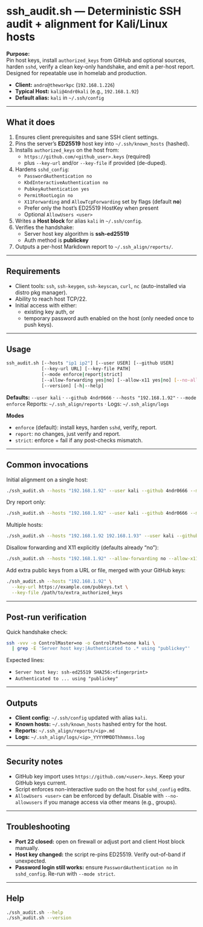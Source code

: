 # ssh_audit.sh — Deterministic SSH audit + alignment for Kali/Linux hosts

**Purpose:**  
Pin host keys, install `authorized_keys` from GitHub and optional sources, harden `sshd`, verify a clean key-only handshake, and emit a per-host report. Designed for repeatable use in homelab and production.

- **Client:** `andro@theworkpc` (`192.168.1.226`)
- **Typical Host:** `kali@4ndr0kali` (e.g., `192.168.1.92`)
- **Default alias:** `kali` in `~/.ssh/config`

---

## What it does

1. Ensures client prerequisites and sane SSH client settings.
2. Pins the server’s **ED25519** host key into `~/.ssh/known_hosts` (hashed).
3. Installs `authorized_keys` on the host from:
   - `https://github.com/<github_user>.keys` (required)
   - plus `--key-url` and/or `--key-file` if provided (de-duped).
4. Hardens `sshd_config`:
   - `PasswordAuthentication no`
   - `KbdInteractiveAuthentication no`
   - `PubkeyAuthentication yes`
   - `PermitRootLogin no`
   - `X11Forwarding` and `AllowTcpForwarding` set by flags (default **no**)
   - Prefer only the host’s ED25519 HostKey when present
   - Optional `AllowUsers <user>`
5. Writes a **Host block** for alias `kali` in `~/.ssh/config`.
6. Verifies the handshake:
   - Server host key algorithm is **ssh-ed25519**
   - Auth method is **publickey**
7. Outputs a per-host Markdown report to `~/.ssh_align/reports/`.

---

## Requirements

- Client tools: `ssh`, `ssh-keygen`, `ssh-keyscan`, `curl`, `nc` (auto-installed via distro pkg manager).
- Ability to reach host TCP/22.
- Initial access with either:
  - existing key auth, or
  - temporary password auth enabled on the host (only needed once to push keys).

---

## Usage

```bash
ssh_audit.sh [--hosts "ip1 ip2"] [--user USER] [--github USER]
             [--key-url URL] [--key-file PATH]
             [--mode enforce|report|strict]
             [--allow-forwarding yes|no] [--allow-x11 yes|no] [--no-allowusers]
             [--version] [-h|--help]
````

**Defaults:**
`--user kali` · `--github 4ndr0666` · `--hosts "192.168.1.92"` · `--mode enforce`
Reports: `~/.ssh_align/reports` · Logs: `~/.ssh_align/logs`

**Modes**

* `enforce` (default): install keys, harden `sshd`, verify, report.
* `report`: no changes, just verify and report.
* `strict`: enforce + fail if any post-checks mismatch.

---

## Common invocations

Initial alignment on a single host:

```bash
./ssh_audit.sh --hosts "192.168.1.92" --user kali --github 4ndr0666 --mode enforce
```

Dry report only:

```bash
./ssh_audit.sh --hosts "192.168.1.92" --user kali --github 4ndr0666 --mode report
```

Multiple hosts:

```bash
./ssh_audit.sh --hosts "192.168.1.92 192.168.1.93" --user kali --github 4ndr0666
```

Disallow forwarding and X11 explicitly (defaults already “no”):

```bash
./ssh_audit.sh --hosts "192.168.1.92" --allow-forwarding no --allow-x11 no
```

Add extra public keys from a URL or file, merged with your GitHub keys:

```bash
./ssh_audit.sh --hosts "192.168.1.92" \
  --key-url https://example.com/pubkeys.txt \
  --key-file /path/to/extra_authorized_keys
```

---

## Post-run verification

Quick handshake check:

```bash
ssh -vvv -o ControlMaster=no -o ControlPath=none kali \
  | grep -E 'Server host key:|Authenticated to .* using "publickey"'
```

Expected lines:

* `Server host key: ssh-ed25519 SHA256:<fingerprint>`
* `Authenticated to ... using "publickey"`

---

## Outputs

* **Client config:** `~/.ssh/config` updated with alias `kali`.
* **Known hosts:** `~/.ssh/known_hosts` hashed entry for the host.
* **Reports:** `~/.ssh_align/reports/<ip>.md`
* **Logs:** `~/.ssh_align/logs/<ip>_YYYYMMDDThhmmss.log`

---

## Security notes

* GitHub key import uses `https://github.com/<user>.keys`. Keep your GitHub keys current.
* Script enforces non-interactive sudo on the host for `sshd_config` edits.
* `AllowUsers <user>` can be enforced by default. Disable with `--no-allowusers` if you manage access via other means (e.g., groups).

---

## Troubleshooting

* **Port 22 closed:** open on firewall or adjust port and client Host block manually.
* **Host key changed:** the script re-pins ED25519. Verify out-of-band if unexpected.
* **Password login still works:** ensure `PasswordAuthentication no` in `sshd_config`. Re-run with `--mode strict`.

---

## Help

```bash
./ssh_audit.sh --help
./ssh_audit.sh --version
```
